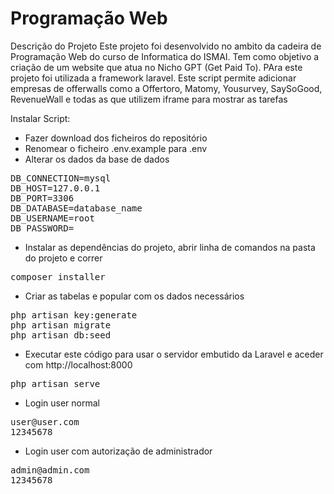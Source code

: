 # Programação Web
Descrição do Projeto
Este projeto foi desenvolvido no ambito da cadeira de Programação Web do curso de Informatica do ISMAI. Tem como objetivo a criação de um website que atua no Nicho GPT (Get Paid To). 
PAra este projeto foi utilizada a framework laravel. Este script permite adicionar empresas de offerwalls como a Offertoro, Matomy, Yousurvey, SaySoGood, RevenueWall e todas as que utilizem iframe para mostrar as tarefas  

Instalar Script:

- Fazer download dos ficheiros do repositório
- Renomear o ficheiro .env.example para .env
- Alterar os dados da base de dados
<pre>
DB_CONNECTION=mysql
DB_HOST=127.0.0.1
DB_PORT=3306
DB_DATABASE=database_name
DB_USERNAME=root
DB_PASSWORD=
</pre>
- Instalar as dependências do projeto, abrir linha de comandos na pasta do projeto e correr
<pre>
composer installer
</pre>
- Criar as tabelas e popular com os dados necessários
<pre>
php artisan key:generate
php artisan migrate
php artisan db:seed
</pre>
- Executar este código para usar o servidor embutido da Laravel e aceder com http://localhost:8000
<pre>
php artisan serve
</pre>
- Login user normal
<pre>
user@user.com
12345678
</pre>
- Login user com autorização de administrador
<pre>
admin@admin.com
12345678
</pre>

